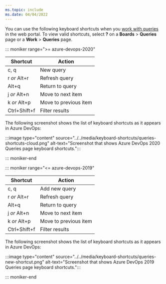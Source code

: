```yaml
---
ms.topic: include
ms.date: 04/04/2022
---
```


<a id="queries-web-portal-shortcuts"></a>

You can use the following keyboard shortcuts when you [work with queries](../../boards/queries/using-queries.md) in the web portal. To view valid shortcuts, select **?** on a **Boards** > **Queries** page or a **Work** > **Queries** page.

::: moniker range=">= azure-devops-2020"

|Shortcut|Action|
|---|---|
|c, q|New query|
|r *or* Alt+r|Refresh query|
|Alt+q|Return to query|
|j *or* Alt+n|Move to next item|
|k *or* Alt+p|Move to previous item|
|Ctrl+Shift+f|Filter results|

The following screenshot shows the list of keyboard shortcuts as it appears in Azure DevOps:

:::image type="content" source="../../media/keyboard-shortcuts/queries-shortcuts-cloud.png" alt-text="Screenshot that shows Azure DevOps 2020 Queries page keyboard shortcuts.":::

::: moniker-end

::: moniker range="<= azure-devops-2019"

|Shortcut|Action|
|---|---|
|c, q|Add new query|
|r *or* Alt+r|Refresh query|
|Alt+q|Return to query|
|j *or* Alt+n|Move to next item|
|k *or* Alt+p|Move to previous item|
|Ctrl+Shift+f|Filter results|

The following screenshot shows the list of keyboard shortcuts as it appears in Azure DevOps:

:::image type="content" source="../../media/keyboard-shortcuts/queries-new-shortcut.png" alt-text="Screenshot that shows Azure DevOps 2019 Queries page keyboard shortcuts.":::

::: moniker-end

